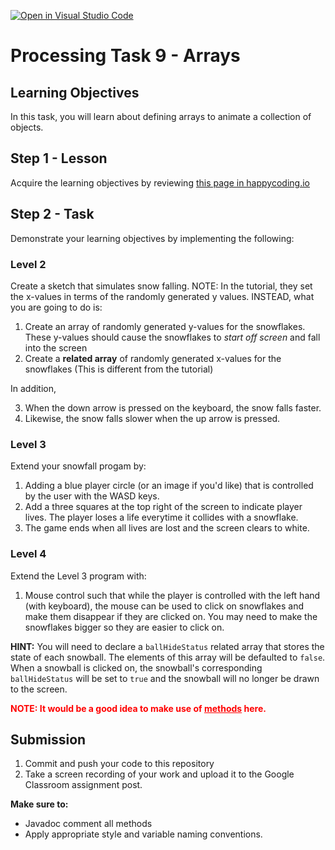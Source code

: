 [![Open in Visual Studio Code](https://classroom.github.com/assets/open-in-vscode-718a45dd9cf7e7f842a935f5ebbe5719a5e09af4491e668f4dbf3b35d5cca122.svg)](https://classroom.github.com/online_ide?assignment_repo_id=15064293&assignment_repo_type=AssignmentRepo)
# Processing Task 9 - Arrays

## Learning Objectives
In this task, you will learn about defining arrays to animate a collection of objects.


## Step 1 - Lesson
Acquire the learning objectives by reviewing [this page in happycoding.io](https://happycoding.io/tutorials/processing/arrays)

## Step 2 - Task
Demonstrate your learning objectives by implementing the following:
  
### Level 2
Create a sketch that simulates snow falling. NOTE: In the tutorial, they set the x-values in terms of the randomly generated y values. INSTEAD, what you are going to do is:
1. Create an array of randomly generated y-values for the snowflakes. These y-values should cause the snowflakes to *start off screen* and fall into the screen
2. Create a **related array** of randomly generated x-values for the snowflakes (This is different from the tutorial)

In addition,

3. When the down arrow is pressed on the keyboard, the snow falls faster.
4. Likewise, the snow falls slower when the up arrow is pressed. 
  
### Level 3
Extend your snowfall progam by:
1. Adding a blue player circle (or an image if you'd like) that is controlled by the user with the WASD keys. 
2. Add a three squares at the top right of the screen to indicate player lives. The player loses a life everytime it collides with a snowflake. 
3. The game ends when all lives are lost and the screen clears to white.
  
### Level 4
Extend the Level 3 program with:
1. Mouse control such that while the player is controlled with the left hand (with keyboard), the mouse can be used to click on snowflakes and make them disappear if they are clicked on. You may need to make the snowflakes bigger so they are easier to click on.

**HINT:** You will need to declare a `ballHideStatus` related array that stores the state of each snowball. The elements of this array will be defaulted to `false`. When a snowball is clicked on, the snowball's corresponding `ballHideStatus` will be set to `true` and the snowball will no longer be drawn to the screen.

<span style="color:red">
<b>NOTE: It would be a good idea to make use of <ins>methods</ins> here.</b>
</span>

## Submission
1. Commit and push your code to this repository
2. Take a screen recording of your work and upload it to the Google Classroom assignment post.

**Make sure to:**
- Javadoc comment all methods
- Apply appropriate style and variable naming conventions.
